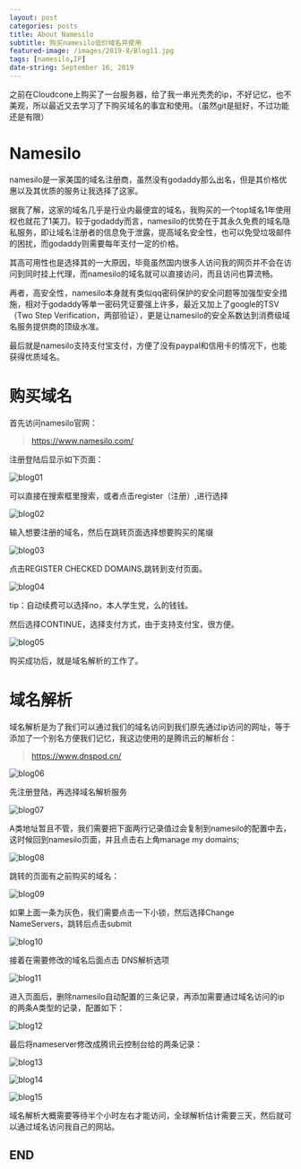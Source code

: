```yaml
---
layout: post
categories: posts
title: About Namesilo
subtitle: 购买namesilo低价域名并使用
featured-image: /images/2019-8/Blog11.jpg
tags: [namesilo,IP]
date-string: September 16, 2019
---
```


之前在Cloudcone上购买了一台服务器，给了我一串光秃秃的ip，不好记忆，也不美观，所以最近又去学习了下购买域名的事宜和使用。（虽然git是挺好，不过功能还是有限）

# Namesilo

namesilo是一家美国的域名注册商，虽然没有godaddy那么出名，但是其价格优惠以及其优质的服务让我选择了这家。

据我了解，这家的域名几乎是行业内最便宜的域名，我购买的一个top域名1年使用权也就花了1美刀。较于godaddy而言，namesilo的优势在于其永久免费的域名隐私服务，即让域名注册者的信息免于泄露，提高域名安全性，也可以免受垃圾邮件的困扰，而godaddy则需要每年支付一定的价格。

其高可用性也是选择其的一大原因，毕竟虽然国内很多人访问我的网页并不会在访问到同时挂上代理，而namesilo的域名就可以直接访问，而且访问也算流畅。

再者，高安全性，namesilo本身就有类似qq密码保护的安全问题等加强型安全措施，相对于godaddy等单一密码凭证要强上许多，最近又加上了google的TSV（Two Step Verification，两部验证），更是让namesilo的安全系数达到消费级域名服务提供商的顶级水准。

最后就是namesilo支持支付宝支付，方便了没有paypal和信用卡的情况下，也能获得优质域名。

# 购买域名

首先访问namesilo官网：

>https://www.namesilo.com/

注册登陆后显示如下页面：

![blog01](/images/2019-09-16/blog01.png)

可以直接在搜索框里搜索，或者点击register（注册）,进行选择

![blog02](/images/2019-09-16/blog02.png)

输入想要注册的域名，然后在跳转页面选择想要购买的尾缀

![blog03](/images/2019-09-16/blog03.png)

点击REGISTER CHECKED DOMAINS,跳转到支付页面。

![blog04](/images/2019-09-16/blog04.png)

tip：自动续费可以选择no，本人学生党，么的钱钱。

然后选择CONTINUE，选择支付方式，由于支持支付宝，很方便。

![blog05](/images/2019-09-16/blog05.png)

购买成功后，就是域名解析的工作了。

# 域名解析

域名解析是为了我们可以通过我们的域名访问到我们原先通过ip访问的网址，等于添加了一个别名方便我们记忆，我这边使用的是腾讯云的解析台：

>https://www.dnspod.cn/

![blog06](/images/2019-09-16/blog06.png)

先注册登陆，再选择域名解析服务

![blog07](/images/2019-09-16/blog07.png)

A类地址暂且不管，我们需要把下面两行记录值过会复制到namesilo的配置中去，这时候回到namesilo页面，并且点击右上角manage my domains;

![blog08](/images/2019-09-16/blog08.png)

跳转的页面有之前购买的域名：

![blog09](/images/2019-09-16/blog09.png)

如果上面一条为灰色，我们需要点击一下小锁，然后选择Change NameServers，跳转后点击submit

![blog10](/images/2019-09-16/blog10.png)

接着在需要修改的域名后面点击 DNS解析选项

![blog11](/images/2019-09-16/blog11.png)

进入页面后，删除namesilo自动配置的三条记录，再添加需要通过域名访问的ip的两条A类型的记录，配置如下：

![blog12](/images/2019-09-16/blog12.png)

最后将nameserver修改成腾讯云控制台给的两条记录：

![blog13](/images/2019-09-16/blog13.png)

![blog14](/images/2019-09-16/blog14.png)

![blog15](/images/2019-09-16/blog15.png)

域名解析大概需要等待半个小时左右才能访问，全球解析估计需要三天，然后就可以通过域名访问我自己的网站。

##  END